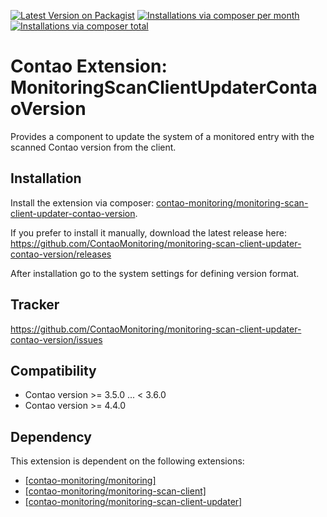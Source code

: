 [![Latest Version on Packagist](http://img.shields.io/packagist/v/contao-monitoring/monitoring-scan-client-updater-contao-version.svg?style=flat)](https://packagist.org/packages/contao-monitoring/monitoring-scan-client-updater-contao-version)
[![Installations via composer per month](http://img.shields.io/packagist/dm/contao-monitoring/monitoring-scan-client-updater-contao-version.svg?style=flat)](https://packagist.org/packages/contao-monitoring/monitoring-scan-client-updater-contao-version)
[![Installations via composer total](http://img.shields.io/packagist/dt/contao-monitoring/monitoring-scan-client-updater-contao-version.svg?style=flat)](https://packagist.org/packages/contao-monitoring/monitoring-scan-client-updater-contao-version)

Contao Extension: MonitoringScanClientUpdaterContaoVersion
==========================================================

Provides a component to update the system of a monitored entry with the scanned Contao version from the client.


Installation
------------

Install the extension via composer: [contao-monitoring/monitoring-scan-client-updater-contao-version](https://packagist.org/packages/contao-monitoring/monitoring-scan-client-updater-contao-version).

If you prefer to install it manually, download the latest release here: https://github.com/ContaoMonitoring/monitoring-scan-client-updater-contao-version/releases

After installation go to the system settings for defining version format.


Tracker
-------

https://github.com/ContaoMonitoring/monitoring-scan-client-updater-contao-version/issues


Compatibility
-------------

- Contao version >= 3.5.0 ... <  3.6.0
- Contao version >= 4.4.0


Dependency
----------

This extension is dependent on the following extensions:

- [[contao-monitoring/monitoring]](https://packagist.org/packages/contao-monitoring/monitoring)
- [[contao-monitoring/monitoring-scan-client]](https://packagist.org/packages/contao-monitoring/monitoring-scan-client)
- [[contao-monitoring/monitoring-scan-client-updater]](https://packagist.org/packages/contao-monitoring/monitoring-scan-client-updater)
